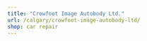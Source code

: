 ```yaml
---
title: "Crowfoot Image Autobody Ltd."
url: /calgary/crowfoot-image-autobody-ltd/
shop: car repair
---
```

